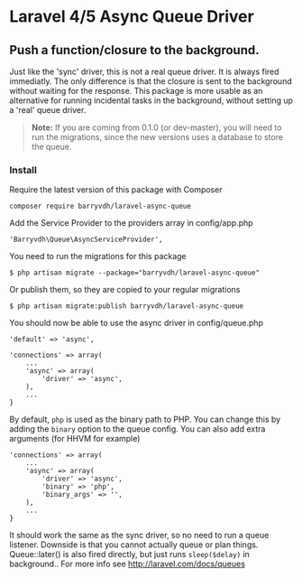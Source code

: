 # Laravel 4/5 Async Queue Driver

## Push a function/closure to the background.

Just like the 'sync' driver, this is not a real queue driver. It is always fired immediatly.
The only difference is that the closure is sent to the background without waiting for the response.
This package is more usable as an alternative for running incidental tasks in the background, without setting up a 'real' queue driver.

> **Note:** If you are coming from 0.1.0 (or dev-master), you will need to run the migrations, since the new versions uses a database to store the queue.

### Install

Require the latest version of this package with Composer

    composer require barryvdh/laravel-async-queue

Add the Service Provider to the providers array in config/app.php

    'Barryvdh\Queue\AsyncServiceProvider',

You need to run the migrations for this package

    $ php artisan migrate --package="barryvdh/laravel-async-queue"

Or publish them, so they are copied to your regular migrations

    $ php artisan migrate:publish barryvdh/laravel-async-queue

You should now be able to use the async driver in config/queue.php

    'default' => 'async',

    'connections' => array(
        ...
        'async' => array(
            'driver' => 'async',
        ),
        ...
    }

By default, `php` is used as the binary path to PHP. You can change this by adding the `binary` option to the queue config. You can also add extra arguments (for HHVM for example)

    'connections' => array(
        ...
        'async' => array(
            'driver' => 'async',
            'binary' => 'php',
            'binary_args' => '',
        ),
        ...
    }

It should work the same as the sync driver, so no need to run a queue listener. Downside is that you cannot actually queue or plan things.
Queue::later() is also fired directly, but just runs `sleep($delay)` in background..
For more info see http://laravel.com/docs/queues

